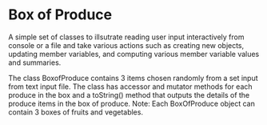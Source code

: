 # Box of Produce

A simple set of classes to illsutrate reading user input interactively from console or a file and take various actions such as creating new objects, updating member variables, and computing various member variable values and summaries.

The class BoxofProduce contains 3 items chosen randomly from a set input from text input file. The class has accessor and mutator methods for each produce in the box and a toString() method that outputs the details of the produce items in the box of produce.
Note: Each BoxOfProduce object can contain 3 boxes of fruits and vegetables.

